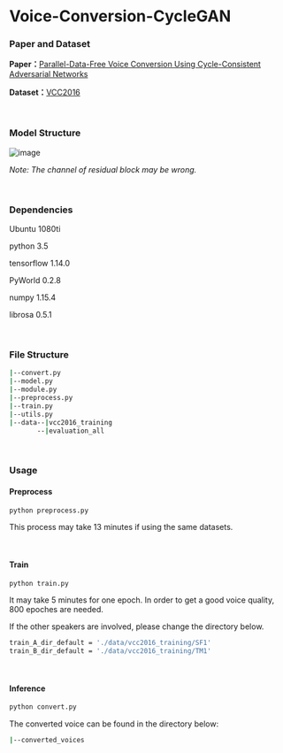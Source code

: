 

# Voice-Conversion-CycleGAN

### Paper and Dataset

**Paper：**[Parallel-Data-Free Voice Conversion Using Cycle-Consistent Adversarial Networks](https://arxiv.org/abs/1711.11293)

**Dataset：**[VCC2016](https://datashare.is.ed.ac.uk/handle/10283/2211)

<br/>

### Model Structure

![image](https://github.com/alpharol/Voice_Conversion_CycleGAN/raw/master/CNN_structure.png)

*Note: The channel of residual block may be wrong.*

<br/>

### Dependencies

Ubuntu 1080ti

python 3.5

tensorflow 1.14.0

PyWorld 0.2.8

numpy 1.15.4

librosa 0.5.1

<br/>

### File Structure

```bash
|--convert.py
|--model.py
|--module.py
|--preprocess.py
|--train.py
|--utils.py
|--data--|vcc2016_training
       --|evaluation_all
```

<br/>

### Usage

#### Preprocess

```python
python preprocess.py
```

This process may take 13 minutes if using the same datasets.

<br/>

#### Train

```python
python train.py
```

It may take 5 minutes for one epoch. In order to get a good voice quality, 800 epoches are needed. 

If the other speakers are involved, please change the directory below.

```bash
train_A_dir_default = './data/vcc2016_training/SF1'
train_B_dir_default = './data/vcc2016_training/TM1'
```

<br/>

#### Inference

```python
python convert.py
```

The converted voice can be found in the directory below:

```bash
|--converted_voices
```

